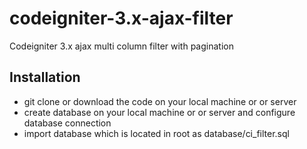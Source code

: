 # codeigniter-3.x-ajax-filter
Codeigniter 3.x ajax multi column filter with pagination

## Installation

- git clone or download the code on your local machine or or server
- create database on your local machine or or server and configure database connection 
- import database which is located in root as database/ci_filter.sql



